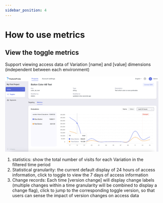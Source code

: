 ```yaml
---
sidebar_position: 4
---
```


# How to use metrics

## View the toggle metrics
Support viewing access data of Variation [name] and [value] dimensions (independent between each environment)

![evaluations screenshot](../../../pictures/evaluations_en.png)

1. statistics: show the total number of visits for each Variation in the filtered time period
2. Statistical granularity: the current default display of 24 hours of access information, click to toggle to view the 7 days of access information
3. Change records: Each time [version change] will display change labels (multiple changes within a time granularity will be combined to display a change flag), click to jump to the corresponding toggle version, so that users can sense the impact of version changes on access data
